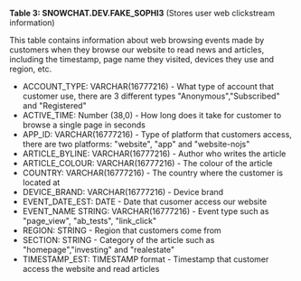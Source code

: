 **Table 3: SNOWCHAT.DEV.FAKE_SOPHI3** (Stores user web clickstream information)

This table contains information about web browsing events made by customers when they browse our website to read news and articles, including the timestamp, page name they visited, devices they use and region, etc.

- ACCOUNT_TYPE: VARCHAR(16777216) - What type of account that customer use, there are 3 different types "Anonymous","Subscribed" and "Registered"
- ACTIVE_TIME: Number (38,0) - How long does it take for customer to browse a single page in seconds
- APP_ID: VARCHAR(16777216) - Type of platform that customers access, there are two platforms: "website", "app" and "website-nojs"
- ARTICLE_BYLINE: VARCHAR(16777216) - Author who writes the article
- ARTICLE_COLOUR: VARCHAR(16777216) - The colour of the article
- COUNTRY: VARCHAR(16777216) - The country where the customer is located at
- DEVICE_BRAND: VARCHAR(16777216) - Device brand
- EVENT_DATE_EST: DATE - Date that cusomer access our website
- EVENT_NAME STRING: VARCHAR(16777216) - Event type such as "page_view", "ab_tests", "link_click"
- REGION: STRING - Region that customers come from
- SECTION: STRING - Category of the article such as "homepage","investing" and "realestate"
- TIMESTAMP_EST: TIMESTAMP format - Timestamp that customer access the website and read articles